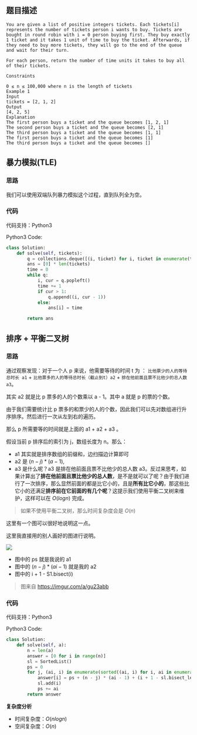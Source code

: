 ## 题目描述

```
You are given a list of positive integers tickets. Each tickets[i] represents the number of tickets person i wants to buy. Tickets are bought in round robin with i = 0 person buying first. They buy exactly 1 ticket and it takes 1 unit of time to buy the ticket. Afterwards, if they need to buy more tickets, they will go to the end of the queue and wait for their turn.

For each person, return the number of time units it takes to buy all of their tickets.

Constraints

0 ≤ n ≤ 100,000 where n is the length of tickets
Example 1
Input
tickets = [2, 1, 2]
Output
[4, 2, 5]
Explanation
The first person buys a ticket and the queue becomes [1, 2, 1]
The second person buys a ticket and the queue becomes [2, 1]
The third person buys a ticket and the queue becomes [1, 1]
The first person buys a ticket and the queue becomes [1]
The third person buys a ticket and the queue becomes []
```

## 暴力模拟(TLE)

### 思路

我们可以使用双端队列暴力模拟这个过程，直到队列全为空。

### 代码

代码支持：Python3

Python3 Code:

```py
class Solution:
    def solve(self, tickets):
        q = collections.deque([(i, ticket) for i, ticket in enumerate(tickets)])
        ans = [0] * len(tickets)
        time = 0
        while q:
            i, cur = q.popleft()
            time += 1
            if cur > 1:
                q.append((i, cur - 1))
            else:
                ans[i] = time

        return ans
```

## 排序 + 平衡二叉树

### 思路

通过观察发现：对于一个人 p 来说，他需要等待的时间 t 为 ： `比他票少的人的等待总时长 a1` + `比他票多的人的等待总时长（截止到t）a2` + `排在他前面且票不比他少的总人数a3`。

其实 a2 就是比 p 票多的人的个数乘以 a - 1。其中 a 就是 p 的票的个数。

由于我们需要统计比 p 票多的和票少的人的个数，因此我们可以先对数组进行升序排序。然后进行一次从左到右的遍历。

那么 p 所需要等的时间就是上面的 a1 + a2 + a3 。

假设当前 p 排序后的索引为 j，数组长度为 n。那么：

- a1 其实就是排序数组的前缀和，边扫描边计算即可
- a2 是 $(n - j) * (a - 1)$,
- a3 是什么呢？a3 是排在他前面且票不比他少的总人数 a3。反过来思考，如果计算出了**排在他前面且票比他少的总人数**，是不是就可以了呢？由于我们进行了一次排序，那么显然前面的都是比它小的，且是**所有比它小的**，那这些比它小的还满足**排序前在它前面的有几个呢**？这提示我们使用平衡二叉树来维护，这样可以在 $O(logn)$ 完成。

> 如果不使用平衡二叉树，那么时间复杂度会是 $O(n)$

这里有一个图可以很好地说明这一点。

这里我直接用的别人画好的图进行说明。

![](https://p.ipic.vip/cn3s63.jpg)

- 图中的 ps 就是我说的 a1
- 图中的 $(n - j) * (ai - 1)$ 就是我的 a2
- 图中的 i + 1 - S1.bisect(i)

> 图来自 https://imgur.com/a/gu23abb

### 代码

代码支持：Python3

Python3 Code:

```py
class Solution:
    def solve(self, a):
        n = len(a)
        answer = [0 for i in range(n)]
        sl = SortedList()
        ps = 0
        for j, (ai, i) in enumerate(sorted((ai, i) for i, ai in enumerate(a))):
            answer[i] = ps + (n - j) * (ai - 1) + (i + 1 - sl.bisect_left(i))
            sl.add(i)
            ps += ai
        return answer
```

**复杂度分析**

- 时间复杂度：$O(nlogn)$
- 空间复杂度：$O(n)$
